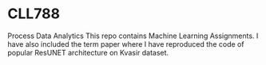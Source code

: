 # CLL788
Process Data Analytics
This repo contains Machine Learning Assignments. I have also included the term paper where I have reproduced the code of popular ResUNET architecture on Kvasir dataset.
